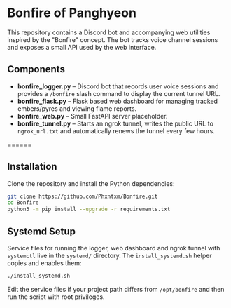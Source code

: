 # Bonfire of Panghyeon

This repository contains a Discord bot and accompanying web utilities inspired by the "Bonfire" concept. The bot tracks voice channel sessions and exposes a small API used by the web interface.

## Components

- **bonfire_logger.py** – Discord bot that records user voice sessions and provides a `/bonfire` slash command to display the current tunnel URL.
- **bonfire_flask.py** – Flask based web dashboard for managing tracked embers/pyres and viewing flame reports.
- **bonfire_web.py** – Small FastAPI server placeholder.
- **bonfire_tunnel.py** – Starts an ngrok tunnel, writes the public URL to `ngrok_url.txt` and automatically renews the tunnel every few hours.

======
## Installation

Clone the repository and install the Python dependencies:

```bash
git clone https://github.com/Phxntxm/Bonfire.git
cd Bonfire
python3 -m pip install --upgrade -r requirements.txt
```
## Systemd Setup
Service files for running the logger, web dashboard and ngrok tunnel with `systemctl` live in the `systemd/` directory. The `install_systemd.sh` helper copies and enables them:

```bash
./install_systemd.sh
```

Edit the service files if your project path differs from `/opt/bonfire` and then run the script with root privileges.


